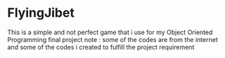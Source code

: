 # FlyingJibet
This is a simple and not perfect game that i use for my Object Oriented Programming final project
note : some of the codes are from the internet and some of the codes i created to fulfill the project requirement
